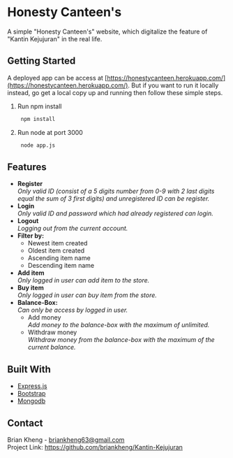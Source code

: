 # Honesty Canteen's
A simple "Honesty Canteen's" website, which digitalize the feature of "Kantin Kejujuran" in the real life.
## Getting Started <br>
A deployed app can be access at [https://honestycanteen.herokuapp.com/](https://honestycanteen.herokuapp.com/). But if you want to run it locally instead, 
go get a local copy up and running then follow these simple steps.<br>
1. Run npm install
   ```sh
    npm install
   ```
2. Run node at port 3000
   ```sh
    node app.js
   ```
## Features
* **Register** <br>
  _Only valid ID (consist of a 5 digits number from 0-9 with 2 last digits equal the sum of 3 first digits) and unregistered ID can be register._
* **Login** <br>
  _Only valid ID and password which had already registered can login._
* **Logout** <br>
  _Logging out from the current account._
* **Filter by:**
  * Newest item created
  * Oldest item created
  * Ascending item name
  * Descending item name
* **Add item** <br>
  _Only logged in user can add item to the store._
* **Buy item** <br>
  _Only logged in user can buy item from the store._
* **Balance-Box:** <br>
  _Can only be access by logged in user._
  * Add money <br>
    _Add money to the balance-box with the maximum of unlimited._
  * Withdraw money <br>
    _Withdraw money from the balance-box with the maximum of the current balance._
## Built With
* [Express.js](https://expressjs.com/)
* [Bootstrap](https://getbootstrap.com)
* [Mongodb](https://www.mongodb.com/)
## Contact
Brian Kheng - briankheng63@gmail.com <br>
Project Link: https://github.com/briankheng/Kantin-Kejujuran
